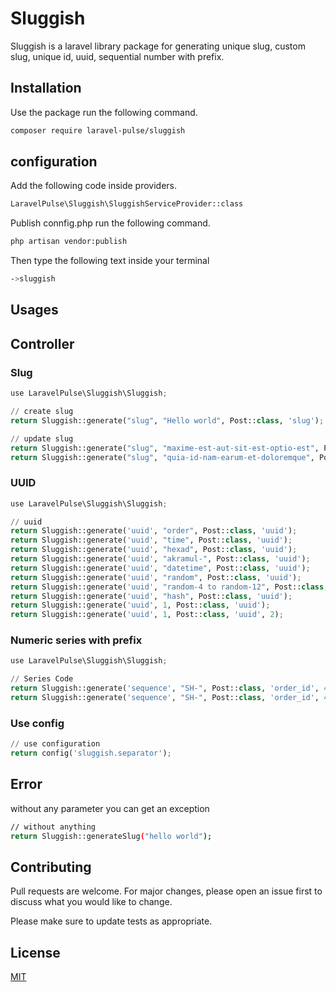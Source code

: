 # Sluggish

Sluggish is a laravel library package for generating unique slug, custom slug, unique id, uuid, sequential number with prefix.

## Installation

Use the package run the following command.

```bash
composer require laravel-pulse/sluggish
```

## configuration

Add the following code inside providers.

```bash
LaravelPulse\Sluggish\SluggishServiceProvider::class
```
Publish connfig.php run the following command.

```bash
php artisan vendor:publish
```
Then type the following text inside your terminal

```bash
->sluggish
```

## Usages

## Controller

### Slug
```python
use LaravelPulse\Sluggish\Sluggish;

// create slug
return Sluggish::generate("slug", "Hello world", Post::class, 'slug');

// update slug
return Sluggish::generate("slug", "maxime-est-aut-sit-est-optio-est", Post::class, 'slug', 1);
return Sluggish::generate("slug", "quia-id-nam-earum-et-doloremque", Post::class, 'slug');
```

### UUID

```python
use LaravelPulse\Sluggish\Sluggish;

// uuid
return Sluggish::generate('uuid', "order", Post::class, 'uuid');
return Sluggish::generate('uuid', "time", Post::class, 'uuid');
return Sluggish::generate('uuid', "hexad", Post::class, 'uuid');
return Sluggish::generate('uuid', "akramul-", Post::class, 'uuid');
return Sluggish::generate('uuid', "datetime", Post::class, 'uuid');
return Sluggish::generate('uuid', "random", Post::class, 'uuid');
return Sluggish::generate('uuid', "random-4 to random-12", Post::class, 'uuid');
return Sluggish::generate('uuid', "hash", Post::class, 'uuid');
return Sluggish::generate('uuid', 1, Post::class, 'uuid');
return Sluggish::generate('uuid', 1, Post::class, 'uuid', 2);
```

### Numeric series with prefix

```python
use LaravelPulse\Sluggish\Sluggish;

// Series Code
return Sluggish::generate('sequence', "SH-", Post::class, 'order_id', 4); // SH-0000
return Sluggish::generate('sequence', "SH-", Post::class, 'order_id', 4);
```
### Use config

```python
// use configuration
return config('sluggish.separator');
```

## Error
without any parameter you can get an exception

```bash
// without anything
return Sluggish::generateSlug("hello world");
```
## Contributing

Pull requests are welcome. For major changes, please open an issue first
to discuss what you would like to change.

Please make sure to update tests as appropriate.

## License

[MIT](https://choosealicense.com/licenses/mit/)

